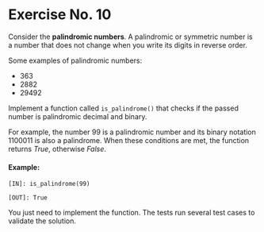 # Exercise No. 10

Consider the **palindromic numbers**. A palindromic or symmetric number is a number that does not change when you write its digits in reverse order.

Some examples of palindromic numbers:
-   363
-   2882
-   29492

Implement a function called `is_palindrome()` that checks if the passed number is palindromic decimal and binary.

For example, the number 99 is a palindromic number and its binary notation 1100011 is also a palindrome. When these conditions are met, the function returns *True*, otherwise *False*.

#### Example:
`[IN]: is_palindrome(99)`

`[OUT]: True`

You just need to implement the function. The  tests run several test cases to validate the solution.